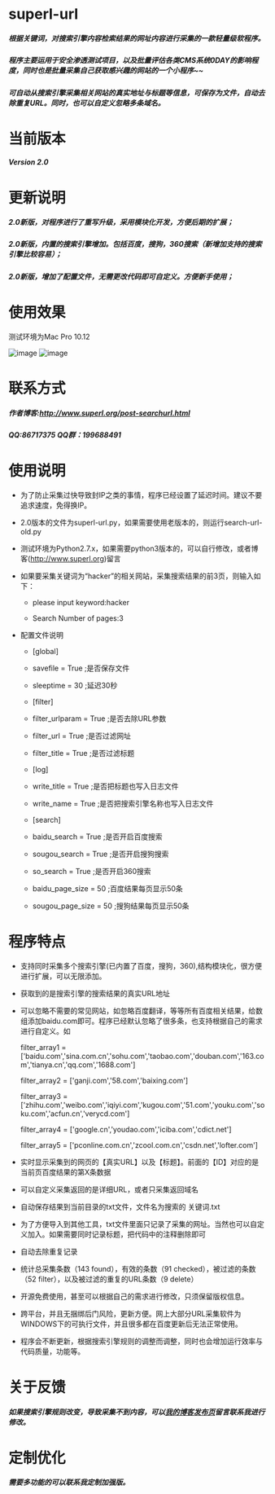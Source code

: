 # superl-url
##### 根据关键词，对搜索引擎内容检索结果的网址内容进行采集的一款轻量级软程序。
##### 程序主要运用于安全渗透测试项目，以及批量评估各类CMS系统0DAY的影响程度，同时也是批量采集自己获取感兴趣的网站的一个小程序~~
##### 可自动从搜索引擎采集相关网站的真实地址与标题等信息，可保存为文件，自动去除重复URL。同时，也可以自定义忽略多条域名。

# 当前版本
##### Version 2.0
  
# 更新说明
##### 2.0新版，对程序进行了重写升级，采用模块化开发，方便后期的扩展；
##### 2.0新版，内置的搜索引擎增加。包括百度，搜狗，360搜索（新增加支持的搜索引擎比较容易）；
##### 2.0新版，增加了配置文件，无需更改代码即可自定义。方便新手使用；


# 使用效果
测试环境为Mac Pro 10.12

![image](https://github.com/super-l/search-url/blob/master/run1.png)
![image](https://github.com/super-l/search-url/blob/master/run2.png)

# 联系方式

##### 作者博客:http://www.superl.org/post-searchurl.html

##### QQ:86717375    QQ群：199688491


# 使用说明

* 为了防止采集过快导致封IP之类的事情，程序已经设置了延迟时间。建议不要追求速度，免得换IP。

* 2.0版本的文件为superl-url.py，如果需要使用老版本的，则运行search-url-old.py

* 测试环境为Python2.7.x，如果需要python3版本的，可以自行修改，或者博客(http://www.superl.org)留言

* 如果要采集关键词为“hacker”的相关网站，采集搜索结果的前3页，则输入如下：

  * please input keyword:hacker

  * Search Number of pages:3
  
* 配置文件说明
  * [global]
  * savefile = True    ;是否保存文件
  * sleeptime = 30      ;延迟30秒

  * [filter]
  * filter_urlparam = True ;是否去除URL参数
  * filter_url = True      ;是否过滤网址
  * filter_title = True    ;是否过滤标题

  * [log]
  * write_title = True    ;是否把标题也写入日志文件
  * write_name = True     ;是否把搜索引擎名称也写入日志文件

  * [search]
  * baidu_search = True    ;是否开启百度搜索
  * sougou_search = True   ;是否开启搜狗搜索
  * so_search = True       ;是否开启360搜索
  * baidu_page_size = 50   ;百度结果每页显示50条
  * sougou_page_size = 50  ;搜狗结果每页显示50条

# 程序特点

* 支持同时采集多个搜索引擎(已内置了百度，搜狗，360),结构模块化，很方便进行扩展，可以无限添加。

* 获取到的是搜索引擎的搜索结果的真实URL地址

* 可以忽略不需要的常见网站，如忽略百度翻译，等等所有百度相关结果，给数组添加baidu.com即可。程序已经默认忽略了很多条，也支持根据自己的需求进行自定义。如

  filter_array1 = ['baidu.com','sina.com.cn','sohu.com','taobao.com','douban.com','163.com','tianya.cn','qq.com','1688.com']

  filter_array2 = ['ganji.com','58.com','baixing.com']

  filter_array3 = ['zhihu.com','weibo.com','iqiyi.com','kugou.com','51.com','youku.com','soku.com','acfun.cn','verycd.com']

  filter_array4 = ['google.cn','youdao.com','iciba.com','cdict.net']

  filter_array5 = ['pconline.com.cn','zcool.com.cn','csdn.net','lofter.com']
  
* 实时显示采集到的网页的【真实URL】以及【标题】。前面的【ID】对应的是当前页百度结果的第X条数据

* 可以自定义采集返回的是详细URL，或者只采集返回域名

* 自动保存结果到当前目录的txt文件，文件名为搜索的 关键词.txt 

* 为了方便导入到其他工具，txt文件里面只记录了采集的网址。当然也可以自定义加入。如果需要同时记录标题，把代码中的注释删除即可

* 自动去除重复记录

* 统计总采集条数（143 found），有效的条数（91 checked），被过滤的条数（52 filter），以及被过滤的重复的URL条数（9 delete）

* 开源免费使用，甚至可以根据自己的需求进行修改，只须保留版权信息。

* 跨平台，并且无捆绑后门风险，更新方便。网上大部分URL采集软件为WINDOWS下的可执行文件，并且很多都在百度更新后无法正常使用。

* 程序会不断更新，根据搜索引擎规则的调整而调整，同时也会增加运行效率与代码质量，功能等。


# 关于反馈

##### 如果搜索引擎规则改变，导致采集不到内容，可以[我的博客发布页](http://www.superl.org/post-searchurl.html)留言联系我进行修改。


# 定制优化

##### 需要多功能的可以联系我定制加强版。

